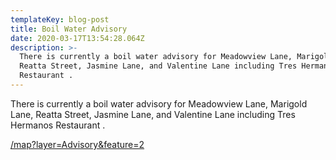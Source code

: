 ```yaml
---
templateKey: blog-post
title: Boil Water Advisory
date: 2020-03-17T13:54:28.064Z
description: >-
  There is currently a boil water advisory for Meadowview Lane, Marigold Lane,
  Reatta Street, Jasmine Lane, and Valentine Lane including Tres Hermanos
  Restaurant .
---
```

There is currently a boil water advisory for Meadowview Lane, Marigold Lane, Reatta Street, Jasmine Lane, and Valentine Lane including Tres Hermanos Restaurant .

[/map?layer=Advisory&feature=2](/map?layer=Advisory&feature=2)

